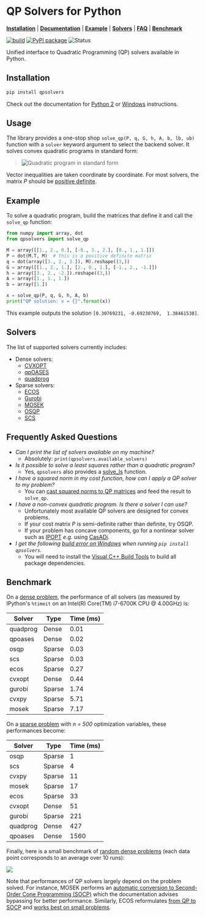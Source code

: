 # QP Solvers for Python

[**Installation**](#installation)
| [**Documentation**](https://scaron.info/doc/qpsolvers/)
| [**Example**](#example)
| [**Solvers**](#solvers)
| [**FAQ**](#frequently-asked-questions)
| [**Benchmark**](#benchmark)

[![build](https://img.shields.io/github/workflow/status/stephane-caron/qpsolvers/CI)](https://github.com/stephane-caron/qpsolvers/actions)
[![PyPI package](https://img.shields.io/pypi/v/qpsolvers)](https://pypi.org/project/qpsolvers/)
![Status](https://img.shields.io/pypi/status/qpsolvers)

Unified interface to Quadratic Programming (QP) solvers available in Python.

## Installation

```sh
pip install qpsolvers
```
Check out the documentation for [Python 2](https://scaron.info/doc/qpsolvers/installation.html#python-2) or [Windows](https://scaron.info/doc/qpsolvers/installation.html#windows) instructions.

## Usage

The library provides a one-stop shop ``solve_qp(P, q, G, h, A, b, lb, ub)`` function with a ``solver`` keyword argument to select the backend solver. It solves convex quadratic programs in standard form:

> ![Quadratic program in standard form](https://raw.githubusercontent.com/stephane-caron/qpsolvers/master/doc/src/images/qp.gif)

Vector inequalities are taken coordinate by coordinate. For most solvers, the matrix *P* should be [positive definite](https://en.wikipedia.org/wiki/Definite_symmetric_matrix).

## Example

To solve a quadratic program, build the matrices that define it and call the ``solve_qp`` function:

```python
from numpy import array, dot
from qpsolvers import solve_qp

M = array([[1., 2., 0.], [-8., 3., 2.], [0., 1., 1.]])
P = dot(M.T, M)  # this is a positive definite matrix
q = dot(array([3., 2., 3.]), M).reshape((3,))
G = array([[1., 2., 1.], [2., 0., 1.], [-1., 2., -1.]])
h = array([3., 2., -2.]).reshape((3,))
A = array([1., 1., 1.])
b = array([1.])

x = solve_qp(P, q, G, h, A, b)
print("QP solution: x = {}".format(x))
```

This example outputs the solution ``[0.30769231, -0.69230769,  1.38461538]``.

## Solvers

The list of supported solvers currently includes:

- Dense solvers:
    - [CVXOPT](http://cvxopt.org/)
    - [qpOASES](https://github.com/coin-or/qpOASES)
    - [quadprog](https://pypi.python.org/pypi/quadprog/)
- Sparse solvers:
    - [ECOS](https://web.stanford.edu/~boyd/papers/ecos.html)
    - [Gurobi](https://www.gurobi.com/)
    - [MOSEK](https://mosek.com/)
    - [OSQP](https://github.com/oxfordcontrol/osqp)
    - [SCS](https://github.com/cvxgrp/scs)

## Frequently Asked Questions

- *Can I print the list of solvers available on my machine?*
  - Absolutely: ``print(qpsolvers.available_solvers)``
- *Is it possible to solve a least squares rather than a quadratic program?*
  - Yes, `qpsolvers` also provides a [solve\_ls](https://scaron.info/doc/qpsolvers/least-squares.html#qpsolvers.solve_ls) function.
- *I have a squared norm in my cost function, how can I apply a QP solver to my problem?*
  - You can [cast squared norms to QP matrices](https://scaron.info/teaching/conversion-from-least-squares-to-quadratic-programming.html) and feed the result to `solve_qp`.
- *I have a non-convex quadratic program. Is there a solver I can use?*
  - Unfortunately most available QP solvers are designed for convex problems.
  - If your cost matrix *P* is semi-definite rather than definite, try OSQP.
  - If your problem has concave components, go for a nonlinear solver such as [IPOPT](https://pypi.org/project/ipopt/) *e.g.* using [CasADi](https://web.casadi.org/).
- *I get the following [build error on Windows](https://github.com/stephane-caron/qpsolvers/issues/28) when running `pip install qpsolvers`.*
  - You will need to install the [Visual C++ Build Tools](https://visualstudio.microsoft.com/visual-cpp-build-tools/) to build all package dependencies.

## Benchmark

On a [dense problem](examples/benchmark_dense_problem.py), the performance of all solvers (as measured by IPython's ``%timeit`` on an Intel(R) Core(TM) i7-6700K CPU @ 4.00GHz) is:

| Solver   | Type   | Time (ms) |
| -------- | ------ | --------- |
| quadprog | Dense  | 0.01      |
| qpoases  | Dense  | 0.02      |
| osqp     | Sparse | 0.03      |
| scs      | Sparse | 0.03      |
| ecos     | Sparse | 0.27      |
| cvxopt   | Dense  | 0.44      |
| gurobi   | Sparse | 1.74      |
| cvxpy    | Sparse | 5.71      |
| mosek    | Sparse | 7.17      |

On a [sparse problem](examples/benchmark_sparse_problem.py) with *n = 500* optimization variables, these performances become:

| Solver   | Type   | Time (ms) |
| -------- | ------ | --------- |
| osqp     | Sparse |    1      |
| scs      | Sparse |    4      |
| cvxpy    | Sparse |   11      |
| mosek    | Sparse |   17      |
| ecos     | Sparse |   33      |
| cvxopt   | Dense  |   51      |
| gurobi   | Sparse |  221      |
| quadprog | Dense  |  427      |
| qpoases  | Dense  | 1560      |

Finally, here is a small benchmark of [random dense problems](examples/benchmark_random_problems.py) (each data point corresponds to an average over 10 runs):

<img src="https://scaron.info/images/qp-benchmark-2022.png">

Note that performances of QP solvers largely depend on the problem solved. For instance, MOSEK performs an [automatic conversion to Second-Order Cone Programming (SOCP)](https://docs.mosek.com/8.1/pythonapi/prob-def-quadratic.html) which the documentation advises bypassing for better performance. Similarly, ECOS reformulates [from QP to SOCP](qpsolvers/solvers/convert_to_socp.py) and [works best on small problems](https://web.stanford.edu/%7Eboyd/papers/ecos.html).
